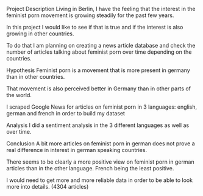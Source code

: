 Project Description
Living in Berlin, I have the feeling that the interest in the feminist porn movement is growing steadily for the past few years.

In this project I would like to see if that is true and if the interest is also growing in other countries.

To do that I am planning on creating a news article database and check the number of articles talking about feminist porn over time depending on the countries.

Hypothesis
Feminist porn is a movement that is more present in germany than in other countries.

That movement is also perceived better in Germany than in other parts of the world.

I scraped Google News for articles on feminist porn in 3 languages: english, german and french in order to build my dataset

Analysis
I did a sentiment analysis in the 3 different languages as well as over time.

Conclusion
A bit more articles on feminist porn in german does not prove a real difference in interest in german speaking countries.

There seems to be clearly a more positive view on feminist porn in german articles than in the other language. French being the least positive.

I would need to get more and more reliable data in order to be able to look more into details. (4304 articles)
